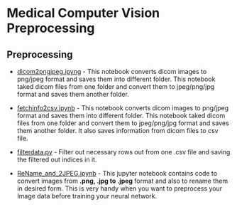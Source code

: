 # Medical Computer Vision Preprocessing


## Preprocessing
  * [dicom2pngjpeg.ipyng](https://github.com/kool7/Medical_Computer_Vision_Preprocessing_2020/blob/master/Medical%20Image%20Preprocessing/dicom2pngjpeg.ipynb) - This notebook converts dicom images to png/jpeg format and saves them into different folder. This notebook taked dicom files from one folder and convert them to jpeg/png/jpg format and saves them another folder.
  
  
  * [fetchinfo2csv.ipynb](https://github.com/kool7/Medical_Computer_Vision_Preprocessing_2020/blob/master/Medical%20Image%20Preprocessing/fetchinfo2csv.ipynb) - 
 This notebook converts dicom images to png/jpeg format and saves them into different folder. This notebook taked dicom files from one folder and convert them to jpeg/png/jpg format and saves them another folder. It also saves information from dicom files to csv file. 
 
 
  * [filterdata.py](https://github.com/kool7/Medical_Computer_Vision_Preprocessing_2020/blob/master/Filter%20Indices/filterdata.py) - Filter out necessary rows out from one .csv file and saving the filtered out indices in it. 
  
  * [ReName_and_2JPEG.ipynb](https://github.com/kool7/Medical_Computer_Vision_Preprocessing_2020/blob/master/ReName_and_2JPEG.ipynb) - This jupyter notebook contains code to convert images from **.png, .jpg to .jpeg** format and also to rename them in desired form. This is very handy when you want to preprocess your Image data before training your neural network. 
